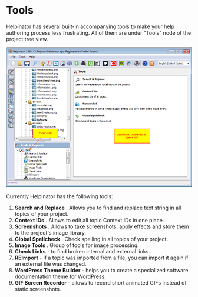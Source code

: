 # Tools

Helpinator has several built-in accompanying tools to make your help authoring process less frustrating. All of them are under "Tools" node of the project tree view.


![tools.png](images/tools.png "tools.png")



Currently Helpinator has the following tools:



1. **Search and Replace** . Allows you to find and replace text string in all topics of your project.
2. **Context IDs** . Allows to edit all topic Context IDs in one place.
3. **Screenshots** . Allows to take screenshots, apply effects and store them to the project's image library.
4. **Global Spellcheck** . Check spelling in all topics of your project.
5. **Image Tools** . Group of tools for image processing.
6. **Check Links**  - to find broken internal and external links.
7. **REImport**  - if a topic was imported from a file, you can import it again if an external file was changed.
8. **WordPress Theme Builder**  - helps you to create a specialized software documentation theme for WordPress.
9. **GIF Screen Recorder**  - allows to record short animated GIFs instead of static screenshots.
